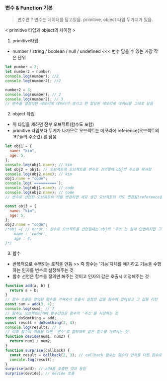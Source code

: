 ### 변수 & Function 기본

> 변수란 ? 변수는 데이터를 담고있음. primitive, object 타입 두가지가 있음.

< primitive 타입과 object의 차이점 >

1. primitive타입

- number / string / boolean / null / undefined <<< 변수 담을 수 있는 가장 작은 단위

```js
let number = 2;
let number2 = number;
console.log(number); //2
console.log(number2); //2

number2 = 3;
console.log(number); // 2
console.log(number2); // 3
// 변수를 설정하면 메모리에 데이터가 생기고 한 할당된 메모리에 데이터를 그대로 담음
```

2. object 타입

- 위 타입을 제하면 전부 오브젝트(함수도 포함)
- primitive 타입보다 무게가 나가므로 오브젝트는 메모리에 reference(오브젝트의 '키'들의 주소값) 를 담음

```js
let obj1 = {
  name: "kim",
  age: 5,
};
console.log(obj1.name); // kim
let obj2 = obj1; // 오브젝트에 오브젝트를 변수로 선언할때 obj의 주소를 복사함
console.log(obj2.name); // kim
obj1.name = "code";
console.log(`==========`);
console.log(obj1.name); // code
console.log(obj2.name); // code
// 변수로 선언된 오브젝트의 키를 변경하면 새로 생긴 오브젝트의 키도 변경됨(reference를 동일히 저장하기 때문)

const obj3 = {
  name: "kim",
  age: 5,
};
obj3.name = "code";
/*obj ={ // error : 상수로 오브젝트를 선언할때는 obj의 '주소'는 절대 안변하지만 그 주소에 있는 키는 변경가능
    name : 'coder',
    age : 4,
}*/
```

3. 함수

- 반복적으로 수행되는 로직을 만듬 >> 즉 함수는 '기능'자체를 얘기하고 기능을 수행하는 인자를 변수로 설정해주는 것
- 함수 선언은 함수를 정의만 해주는 것이고 인자의 값은 호출시 지정해주는 것

```js
function add(a, b) {
  return a + b;
}
// 함수 호출은 정의된 함수를 가져와서 호출시 설정한 값을 함수에 집어넣고 그 값을 리턴
const sum = add(3, 4);
console.log(sum); // 7
// 함수도 오브젝트이기에 함수선언은 함수의 '주소'를 저장하는 것
const doSomthing = add;
const result = doSomthing(3, 4);
console.log(result); // 7
// 이후 함수의 이름을 다른 '변수'로 할당해도 같은 함수를 가르키는 것
function devide(num1, num2) {
  return num1 / num2;
}
function surprise(callback) {
  const result = callback(2, 3); // callback 함수는 함수의 인자를 다른 함수로(정확히는 다른 함수의 주소) 설정하는 것
  console.log(result);
}
surprise(add); // add를 호출한 것과 동일
surprise(devide); // devide 호출
```

